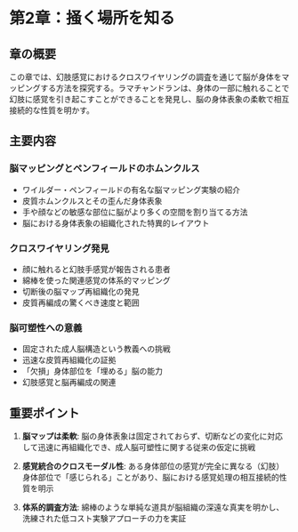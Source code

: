 # 第2章：掻く場所を知る

## 章の概要
この章では、幻肢感覚におけるクロスワイヤリングの調査を通じて脳が身体をマッピングする方法を探究する。ラマチャンドランは、身体の一部に触れることで幻肢に感覚を引き起こすことができることを発見し、脳の身体表象の柔軟で相互接続的な性質を明かす。

## 主要内容

### 脳マッピングとペンフィールドのホムンクルス
- ワイルダー・ペンフィールドの有名な脳マッピング実験の紹介
- 皮質ホムンクルスとその歪んだ身体表象
- 手や顔などの敏感な部位に脳がより多くの空間を割り当てる方法
- 脳における身体表象の組織化された特異的レイアウト

### クロスワイヤリング発見
- 顔に触れると幻肢手感覚が報告される患者
- 綿棒を使った関連感覚の体系的マッピング
- 切断後の脳マップ再組織化の発見
- 皮質再編成の驚くべき速度と範囲

### 脳可塑性への意義
- 固定された成人脳構造という教義への挑戦
- 迅速な皮質再組織化の証拠
- 「欠損」身体部位を「埋める」脳の能力
- 幻肢感覚と脳再編成の関連

## 重要ポイント

1. **脳マップは柔軟**: 脳の身体表象は固定されておらず、切断などの変化に対応して迅速に再組織化でき、成人脳可塑性に関する従来の仮定に挑戦

2. **感覚統合のクロスモーダル性**: ある身体部位の感覚が完全に異なる（幻肢）身体部位で「感じられる」ことがあり、脳における感覚処理の相互接続的性質を明示

3. **体系的調査方法**: 綿棒のような単純な道具が脳組織の深遠な真実を明かし、洗練された低コスト実験アプローチの力を実証